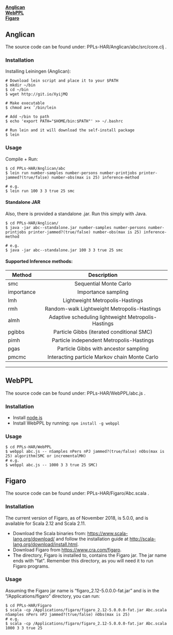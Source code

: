 # 
**[Anglican](#Anglican)**<br>
**[WebPPL](#WebPPL)**<br>
**[Figaro](#Figaro)**<br>

## Anglican
The source code can be found under: PPLs-HAR/Anglican/abc/src/core.clj .
### Installation
Installing Leiningen (Anglican):
```shell
# Download lein script and place it to your $PATH
$ mkdir ~/bin
$ cd ~/bin
$ wget http://git.io/XyijMQ

# Make executable
$ chmod a+x ˜/bin/lein

# Add ~/bin to path
$ echo 'export PATH="$HOME/bin:$PATH"' >> ~/.bashrc

# Run lein and it will download the self-install package
$ lein
```
### Usage
Compile + Run:
```shell
$ cd PPLs-HAR/Anglican/abc
$ lein run number-samples number-persons number-printjobs printer-jammed?(true/false) number-obs(max is 25) inference-method

# e.g. 
$ lein run 100 3 3 true 25 smc
```

#### Standalone JAR
Also, there is provided a standalone .jar. Run this simply with Java.
```shell
$ cd PPLs-HAR/Anglican/
$ java -jar abc--standalone.jar number-samples number-persons number-printjobs printer-jammed?(true/false) number-obs(max is 25) inference-method

# e.g. 
$ java -jar abc--standalone.jar 100 3 3 true 25 smc
```

#### Supported Inference methods:
| Method       | Description         |
| ------------- |:-------------------------:|
| smc      |  Sequential Monte Carlo |
| importance      | Importance sampling     | 
| lmh | Lightweight Metropolis-Hastings      |
|   rmh    | Random-walk Lightweight Metropolis-Hastings  | 
|     almh  |  Adaptive scheduling lightweight Metropolis-Hastings | 
|    pgibbs   | Particle Gibbs (iterated conditional SMC)  | 
|   pimh    |  Particle independent Metropolis-Hastings | 
|   pgas    | 	Particle Gibbs with ancestor sampling  | 
|    pmcmc   |  	Interacting particle Markov chain Monte Carlo | 


--------------------------
## WebPPL
The source code can be found under: PPLs-HAR/WebPPL/abc.js .

### Installation
+ Install [node.js](<https://nodejs.org/en/>)
+ Install WebPPL by running: ``` npm install -g webppl ```

### Usage
```shell
$ cd PPLs-HAR/WebPPL
$ webppl abc.js -- nSamples nPers nPJ jammed?(true/false) nObs(max is 25) algorithm(SMC or incrementalMH)
# e.g. 
$ webppl abc.js -- 1000 3 3 true 25 SMC)
```

## Figaro
The source code can be found under: PPLs-HAR/Figaro/Abc.scala .

### Installation
The current version of Figaro, as of November 2018, is 5.0.0, and is available for Scala 2.12 and Scala 2.11.
+ Download the Scala binaries from: https://www.scala-lang.org/download/ and follow the installation guide at http://scala-lang.org/download/install.html.
+ Download Figaro from https://www.cra.com/figaro.
+ The directory, Figaro is installed to, contains the Figaro jar. The jar name ends with "fat". Remember this directory, as you will need it to run Figaro programs.

### Usage
Assuming the Figaro jar name is “figaro_2.12-5.0.0.0-fat.jar” and is in the “/Applications/figaro” directory, you can run:
```shell
$ cd PPLs-HAR/Figaro
$ scala -cp /Applications/figaro/figaro_2.12-5.0.0.0-fat.jar Abc.scala nSamples nPers nPJ jammed?(true/false) nObs(max is 25)
# e.g. 
$ scala -cp /Applications/figaro/figaro_2.12-5.0.0.0-fat.jar Abc.scala 1000 3 3 true 25
```

